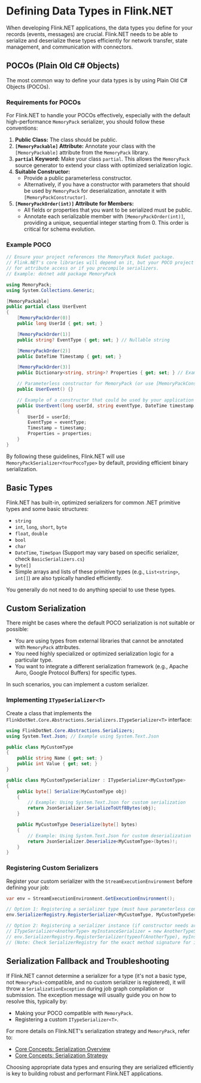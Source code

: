 # Defining Data Types in Flink.NET

When developing Flink.NET applications, the data types you define for your records (events, messages) are crucial. Flink.NET needs to be able to serialize and deserialize these types efficiently for network transfer, state management, and communication with connectors.

## POCOs (Plain Old C# Objects)

The most common way to define your data types is by using Plain Old C# Objects (POCOs).

### Requirements for POCOs

For Flink.NET to handle your POCOs effectively, especially with the default high-performance `MemoryPack` serializer, you should follow these conventions:

1.  **Public Class:** The class should be public.
2.  **`[MemoryPackable]` Attribute:** Annotate your class with the `[MemoryPackable]` attribute from the `MemoryPack` library.
3.  **`partial` Keyword:** Make your class `partial`. This allows the `MemoryPack` source generator to extend your class with optimized serialization logic.
4.  **Suitable Constructor:**
    *   Provide a public parameterless constructor.
    *   Alternatively, if you have a constructor with parameters that should be used by `MemoryPack` for deserialization, annotate it with `[MemoryPackConstructor]`.
5.  **`[MemoryPackOrder(int)]` Attribute for Members:**
    *   All fields or properties that you want to be serialized must be public.
    *   Annotate each serializable member with `[MemoryPackOrder(int)]`, providing a unique, sequential integer starting from 0. This order is critical for schema evolution.

### Example POCO

```csharp
// Ensure your project references the MemoryPack NuGet package.
// Flink.NET's core libraries will depend on it, but your POCO project might also need a direct reference
// for attribute access or if you precompile serializers.
// Example: dotnet add package MemoryPack

using MemoryPack;
using System.Collections.Generic;

[MemoryPackable]
public partial class UserEvent
{
    [MemoryPackOrder(0)]
    public long UserId { get; set; }

    [MemoryPackOrder(1)]
    public string? EventType { get; set; } // Nullable string

    [MemoryPackOrder(2)]
    public DateTime Timestamp { get; set; }

    [MemoryPackOrder(3)]
    public Dictionary<string, string>? Properties { get; set; } // Example of a complex type

    // Parameterless constructor for MemoryPack (or use [MemoryPackConstructor] on another)
    public UserEvent() {}

    // Example of a constructor that could be used by your application logic
    public UserEvent(long userId, string eventType, DateTime timestamp, Dictionary<string, string>? properties = null)
    {
        UserId = userId;
        EventType = eventType;
        Timestamp = timestamp;
        Properties = properties;
    }
}
```

By following these guidelines, Flink.NET will use `MemoryPackSerializer<YourPocoType>` by default, providing efficient binary serialization.

## Basic Types

Flink.NET has built-in, optimized serializers for common .NET primitive types and some basic structures:
*   `string`
*   `int`, `long`, `short`, `byte`
*   `float`, `double`
*   `bool`
*   `char`
*   `DateTime`, `TimeSpan` (Support may vary based on specific serializer, check `BasicSerializers.cs`)
*   `byte[]`
*   Simple arrays and lists of these primitive types (e.g., `List<string>`, `int[]`) are also typically handled efficiently.

You generally do not need to do anything special to use these types.

## Custom Serialization

There might be cases where the default POCO serialization is not suitable or possible:
*   You are using types from external libraries that cannot be annotated with `MemoryPack` attributes.
*   You need highly specialized or optimized serialization logic for a particular type.
*   You want to integrate a different serialization framework (e.g., Apache Avro, Google Protocol Buffers) for specific types.

In such scenarios, you can implement a custom serializer.

### Implementing `ITypeSerializer<T>`

Create a class that implements the `FlinkDotNet.Core.Abstractions.Serializers.ITypeSerializer<T>` interface:

```csharp
using FlinkDotNet.Core.Abstractions.Serializers;
using System.Text.Json; // Example using System.Text.Json

public class MyCustomType
{
    public string Name { get; set; }
    public int Value { get; set; }
}

public class MyCustomTypeSerializer : ITypeSerializer<MyCustomType>
{
    public byte[] Serialize(MyCustomType obj)
    {
        // Example: Using System.Text.Json for custom serialization
        return JsonSerializer.SerializeToUtf8Bytes(obj);
    }

    public MyCustomType Deserialize(byte[] bytes)
    {
        // Example: Using System.Text.Json for custom deserialization
        return JsonSerializer.Deserialize<MyCustomType>(bytes)!;
    }
}
```

### Registering Custom Serializers

Register your custom serializer with the `StreamExecutionEnvironment` before defining your job:

```csharp
var env = StreamExecutionEnvironment.GetExecutionEnvironment();

// Option 1: Registering a serializer type (must have parameterless constructor)
env.SerializerRegistry.RegisterSerializer<MyCustomType, MyCustomTypeSerializer>();

// Option 2: Registering a serializer instance (if constructor needs arguments)
// ITypeSerializer<AnotherType> myInstanceSerializer = new AnotherTypeSerializer("config_value");
// env.SerializerRegistry.RegisterSerializer(typeof(AnotherType), myInstanceSerializer);
// (Note: Check SerializerRegistry for the exact method signature for instance registration)
```

## Serialization Fallback and Troubleshooting

If Flink.NET cannot determine a serializer for a type (it's not a basic type, not `MemoryPack`-compatible, and no custom serializer is registered), it will throw a `SerializationException` during job graph compilation or submission. The exception message will usually guide you on how to resolve this, typically by:
*   Making your POCO compatible with `MemoryPack`.
*   Registering a custom `ITypeSerializer<T>`.

For more details on Flink.NET's serialization strategy and `MemoryPack`, refer to:
*   [Core Concepts: Serialization Overview](./Core-Concepts-Serialization.md)
*   [Core Concepts: Serialization Strategy](./Core-Concepts-Serialization-Strategy.md)

Choosing appropriate data types and ensuring they are serialized efficiently is key to building robust and performant Flink.NET applications.
